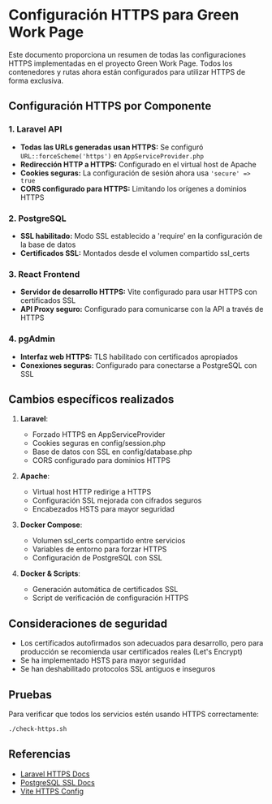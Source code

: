 # Configuración HTTPS para Green Work Page

Este documento proporciona un resumen de todas las configuraciones HTTPS implementadas en el proyecto Green Work Page. Todos los contenedores y rutas ahora están configurados para utilizar HTTPS de forma exclusiva.

## Configuración HTTPS por Componente

### 1. Laravel API

- **Todas las URLs generadas usan HTTPS:** Se configuró `URL::forceScheme('https')` en `AppServiceProvider.php`
- **Redirección HTTP a HTTPS:** Configurado en el virtual host de Apache
- **Cookies seguras:** La configuración de sesión ahora usa `'secure' => true` 
- **CORS configurado para HTTPS:** Limitando los orígenes a dominios HTTPS

### 2. PostgreSQL

- **SSL habilitado:** Modo SSL establecido a 'require' en la configuración de la base de datos
- **Certificados SSL:** Montados desde el volumen compartido ssl_certs

### 3. React Frontend

- **Servidor de desarrollo HTTPS:** Vite configurado para usar HTTPS con certificados SSL
- **API Proxy seguro:** Configurado para comunicarse con la API a través de HTTPS

### 4. pgAdmin

- **Interfaz web HTTPS:** TLS habilitado con certificados apropiados
- **Conexiones seguras:** Configurado para conectarse a PostgreSQL con SSL

## Cambios específicos realizados

1. **Laravel**:
   - Forzado HTTPS en AppServiceProvider
   - Cookies seguras en config/session.php
   - Base de datos con SSL en config/database.php
   - CORS configurado para dominios HTTPS

2. **Apache**:
   - Virtual host HTTP redirige a HTTPS
   - Configuración SSL mejorada con cifrados seguros
   - Encabezados HSTS para mayor seguridad

3. **Docker Compose**:
   - Volumen ssl_certs compartido entre servicios
   - Variables de entorno para forzar HTTPS
   - Configuración de PostgreSQL con SSL

4. **Docker & Scripts**:
   - Generación automática de certificados SSL
   - Script de verificación de configuración HTTPS

## Consideraciones de seguridad

- Los certificados autofirmados son adecuados para desarrollo, pero para producción se recomienda usar certificados reales (Let's Encrypt)
- Se ha implementado HSTS para mayor seguridad
- Se han deshabilitado protocolos SSL antiguos e inseguros

## Pruebas

Para verificar que todos los servicios estén usando HTTPS correctamente:

```bash
./check-https.sh
```

## Referencias

- [Laravel HTTPS Docs](https://laravel.com/docs/security)
- [PostgreSQL SSL Docs](https://www.postgresql.org/docs/current/ssl-tcp.html)
- [Vite HTTPS Config](https://vitejs.dev/config/server-options.html#server-https)
